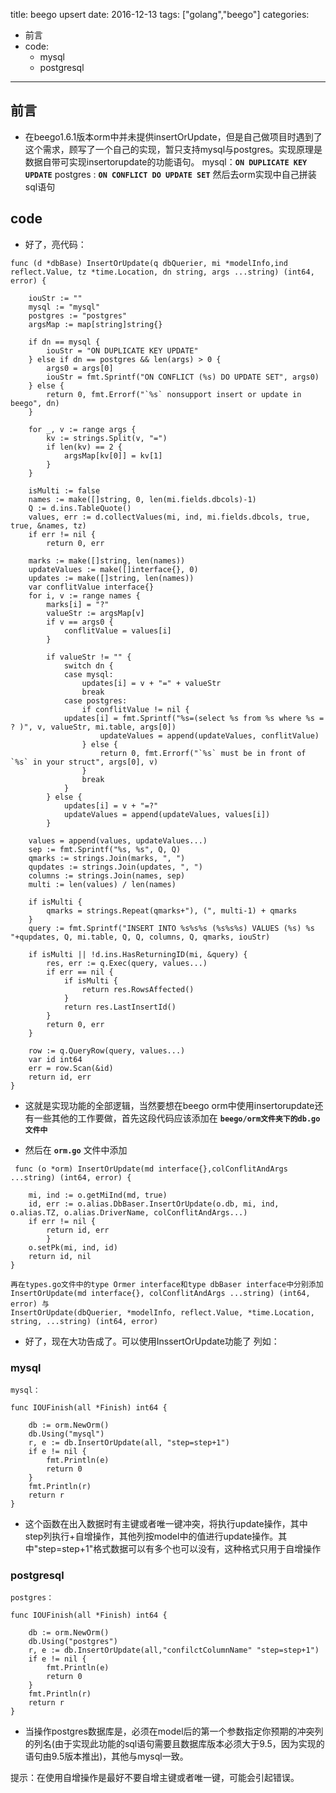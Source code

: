 title: beego upsert
date: 2016-12-13
tags: ["golang","beego"]
categories:
  - 前言
  - code:
    - mysql
    - postgresql
---

## 前言 ##
* 在beego1.6.1版本orm中并未提供insertOrUpdate，但是自己做项目时遇到了这个需求，顾写了一个自己的实现，暂只支持mysql与postgres。实现原理是数据自带可实现insertorupdate的功能语句。
mysql：**`ON DUPLICATE KEY UPDATE`**
postgres : **`ON CONFLICT DO UPDATE SET`**
然后去orm实现中自己拼装sql语句

## code ##
* 好了，亮代码：

```
func (d *dbBase) InsertOrUpdate(q dbQuerier, mi *modelInfo,ind reflect.Value, tz *time.Location, dn string, args ...string) (int64, error) {

	iouStr := ""
	mysql := "mysql"
	postgres := "postgres"
	argsMap := map[string]string{}

	if dn == mysql {
		iouStr = "ON DUPLICATE KEY UPDATE"
	} else if dn == postgres && len(args) > 0 {
		args0 = args[0]
		iouStr = fmt.Sprintf("ON CONFLICT (%s) DO UPDATE SET", args0)
	} else {
		return 0, fmt.Errorf("`%s` nonsupport insert or update in beego", dn)
	}

	for _, v := range args {
		kv := strings.Split(v, "=")
		if len(kv) == 2 {
			argsMap[kv[0]] = kv[1]
		}
	}

	isMulti := false
	names := make([]string, 0, len(mi.fields.dbcols)-1)
	Q := d.ins.TableQuote()
	values, err := d.collectValues(mi, ind, mi.fields.dbcols, true, true, &names, tz)
	if err != nil {
		return 0, err

	marks := make([]string, len(names))
	updateValues := make([]interface{}, 0)
	updates := make([]string, len(names))
	var conflitValue interface{}
	for i, v := range names {
		marks[i] = "?"
		valueStr := argsMap[v]
		if v == args0 {
			conflitValue = values[i]
		}

		if valueStr != "" {
			switch dn {
			case mysql:
				updates[i] = v + "=" + valueStr
				break
			case postgres:
				if conflitValue != nil {
			updates[i] = fmt.Sprintf("%s=(select %s from %s where %s = ? )", v, valueStr, mi.table, args[0])
					updateValues = append(updateValues, conflitValue)
				} else {
					return 0, fmt.Errorf("`%s` must be in front of `%s` in your struct", args[0], v)
				}
				break
			}
		} else {
			updates[i] = v + "=?"
			updateValues = append(updateValues, values[i])
		}

	values = append(values, updateValues...)
	sep := fmt.Sprintf("%s, %s", Q, Q)
	qmarks := strings.Join(marks, ", ")
	qupdates := strings.Join(updates, ", ")
	columns := strings.Join(names, sep)
	multi := len(values) / len(names)

	if isMulti {
		qmarks = strings.Repeat(qmarks+"), (", multi-1) + qmarks
	}
	query := fmt.Sprintf("INSERT INTO %s%s%s (%s%s%s) VALUES (%s) %s "+qupdates, Q, mi.table, Q, Q, columns, Q, qmarks, iouStr)

	if isMulti || !d.ins.HasReturningID(mi, &query) {
		res, err := q.Exec(query, values...)
		if err == nil {
			if isMulti {
				return res.RowsAffected()
			}
			return res.LastInsertId()
		}
		return 0, err
	}

	row := q.QueryRow(query, values...)
	var id int64
	err = row.Scan(&id)
	return id, err
}
```
* 这就是实现功能的全部逻辑，当然要想在beego orm中使用insertorupdate还有一些其他的工作要做，首先这段代码应该添加在 **`beego/orm文件夹下的db.go文件中`**

* 然后在 **`orm.go`** 文件中添加

```
 func (o *orm) InsertOrUpdate(md interface{},colConflitAndArgs ...string) (int64, error) {

	mi, ind := o.getMiInd(md, true)
	id, err := o.alias.DbBaser.InsertOrUpdate(o.db, mi, ind, o.alias.TZ, o.alias.DriverName, colConflitAndArgs...)
	if err != nil {
		return id, err
		}
	o.setPk(mi, ind, id)
	return id, nil
}
```

```
再在types.go文件中的type Ormer interface和type dbBaser interface中分别添加
InsertOrUpdate(md interface{}, colConflitAndArgs ...string) (int64, error) 与
InsertOrUpdate(dbQuerier, *modelInfo, reflect.Value, *time.Location, string, ...string) (int64, error)
```
* 好了，现在大功告成了。可以使用InssertOrUpdate功能了
列如：

### mysql ###
```
mysql：

func IOUFinish(all *Finish) int64 {

	db := orm.NewOrm()
	db.Using("mysql")
	r, e := db.InsertOrUpdate(all, "step=step+1")
	if e != nil {
		fmt.Println(e)
		return 0
	}
	fmt.Println(r)
	return r
}
```
* 这个函数在出入数据时有主键或者唯一键冲突，将执行update操作，其中step列执行+自增操作，其他列按model中的值进行update操作。其中"step=step+1"格式数据可以有多个也可以没有，这种格式只用于自增操作

### postgresql ###
```
postgres：

func IOUFinish(all *Finish) int64 {

	db := orm.NewOrm()
	db.Using("postgres")
	r, e := db.InsertOrUpdate(all,"confilctColumnName" "step=step+1")
	if e != nil {
		fmt.Println(e)
		return 0
	}
	fmt.Println(r)
	return r
}
```
* 当操作postgres数据库是，必须在model后的第一个参数指定你预期的冲突列的列名(由于实现此功能的sql语句需要且数据库版本必须大于9.5，因为实现的语句由9.5版本推出)，其他与mysql一致。

提示：在使用自增操作是最好不要自增主键或者唯一键，可能会引起错误。
